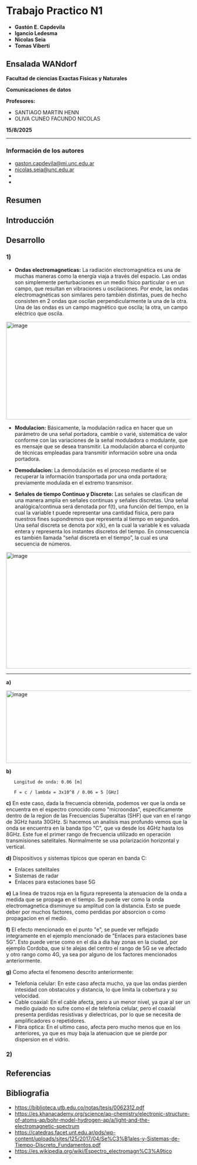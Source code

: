 # Trabajo Practico N1

- **Gastón E. Capdevila**
- **Igancio Ledesma**
- **Nicolas Seia**
- **Tomas Viberti**  
 
## Ensalada WANdorf

**Facultad de ciencias Exactas Fisicas y Naturales**  

**Comunicaciones de datos**

**Profesores:**
- SANTIAGO MARTIN HENN
- OLIVA CUNEO FACUNDO NICOLAS 

**15/8/2025**   

---

### Información de los autores
 
- gaston.capdevila@mi.unc.edu.ar
- nicolas.seia@unc.edu.ar
-
- 

## Resumen

## Introducción

## Desarrollo 

### 1)
- **Ondas electromagneticas:**
La radiación electromagnética es una de muchas maneras como la energía viaja a través del espacio. Las ondas son simplemente perturbaciones en un medio físico particular o en un campo, que resultan en vibraciones u oscilaciones. Por ende, las ondas electromagnéticas son similares pero también distintas, pues de hecho consisten en 2 ondas que oscilan perpendicularmente la una de la otra. Una de las ondas es un campo magnético que oscila; la otra, un campo eléctrico que oscila.
<img width="529" height="267" alt="image" src="https://github.com/user-attachments/assets/57379c0a-d9b1-472d-aa21-230549b5cb87" />

- **Modulacion:**
Básicamente, la modulación radica en hacer que un parámetro de una señal portadora, cambie o varié, sistemática de valor conforme con las variaciones de la señal moduladora o modulante, que es mensaje que se desea transmitir. La modulación abarca el conjunto de técnicas empleadas para transmitir información sobre una onda portadora.

- **Demodulacion:**
La demodulación es el proceso mediante el se recuperar la información transportada por una onda portadora; previamente modulada en el extremo transmisor.

- **Señales de tiempo Continuo y Discreto:** 
Las señales se clasifican de una manera amplia en señales continuas y señales discretas.
Una señal analógica/continua será denotada por f(t), una función del tiempo, en la cual la variable t puede representar una cantidad física, pero para nuestros fines supondremos que representa al tiempo en segundos. Una señal discreta se denota por x(k), en la cual la variable k es valuada entera y representa los instantes discretos del tiempo. En consecuencia es también llamada “señal discreta en el tiempo”, la cual es una secuencia de números.

<img width="903" height="318" alt="image" src="https://github.com/user-attachments/assets/93ef814f-0dc4-4c9e-b5f4-fbc2076e9bc7" />

---
**a)** 

<img width="667" height="198" alt="image" src="https://github.com/user-attachments/assets/c10d0252-104a-4aaf-88bd-505705b2a60a" />

**b)** 
       
       Longitud de onda: 0.06 [m]

       F = c / lambda = 3x10^8 / 0.06 = 5 [GHz]

 **c)** 
En este caso, dada la frecuencia obtenida, podemos ver que la onda se encuentra en el espectro conocido como "microondas", especificamente dentro de la region de las Frecuencias Superaltas (SHF) que van en el rango de 3GHz hasta 30GHz. Si hacemos un analisis mas profundo vemos que la onda se encuentra en la banda tipo "C", que va desde los 4GHz hasta los 8GHz. Este fue el primer rango de frecuencia utilizado en operación transmisiones satelitales. Normalmente se usa polarización horizontal y vertical.

**d)**
Dispositivos y sistemas típicos que operan en banda C:
- Enlaces satelitales
- Sistemas de radar
- Enlaces para estaciones base 5G

**e)**
La linea de trazos roja en la figura representa la atenuacion de la onda a medida que se propaga en el tiempo. Se puede ver como la onda electromagnetica disminuye su amplitud con la distancia. Esto se puede deber por muchos factores, como perdidas por absorcion o como propagacion en el medio.

**f)**
El efecto mencionado en el punto "e", se puede ver reflejado integramente en el ejemplo mencionado de "Enlaces para estaciones base 5G". Esto puede verse como en el dia a dia hay zonas en la ciudad, por ejemplo Cordoba, que si te alejas del centro el rango de 5G se ve afectado y otro rango como 4G, ya sea por alguno de los factores mencionados anteriormente.

**g)**
Como afecta el fenomeno descrito anteriormente:
- Telefonia celular: En este caso afecta mucho, ya que las ondas pierden intesidad con obstaculos y distancia, lo que limita la cobertura y su velocidad.
- Cable coaxial: En el cable afecta, pero a un menor nivel, ya que al ser un medio guiado no sufre como el de telefonia celular, pero el coaxial presenta perdidas resistivas y dielectricas, por lo que se necesita de amplificadores o repetidores.
- Fibra optica: En el ultimo caso, afecta pero mucho menos que en los anteriores, ya que es muy baja la atenuacion que se pierde por dispersion en el vidrio.
 
### 2)

## Referencias 

## Bibliografia 

- https://biblioteca.utb.edu.co/notas/tesis/0062312.pdf
- https://es.khanacademy.org/science/ap-chemistry/electronic-structure-of-atoms-ap/bohr-model-hydrogen-ap/a/light-and-the-electromagnetic-spectrum
- https://catedras.facet.unt.edu.ar/pds/wp-content/uploads/sites/125/2017/04/Se%C3%B1ales-y-Sistemas-de-Tiempo-Discreto_Fundamentos.pdf
- https://es.wikipedia.org/wiki/Espectro_electromagn%C3%A9tico
- 

    
